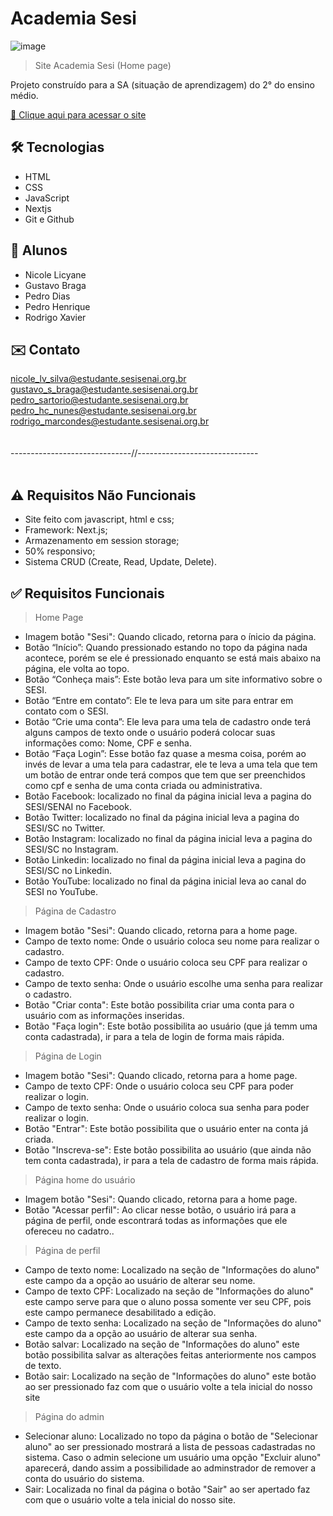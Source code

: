 # Academia Sesi

![image](https://user-images.githubusercontent.com/80594088/205329800-9d4aa319-a549-40a4-a47f-cbb9ae180568.png)

> Site Academia Sesi (Home page)

Projeto construído para a SA (situação de aprendizagem) do 2° do ensino médio.

[🔗 Clique aqui para acessar o site](https://app-academia.vercel.app/)

## 🛠️ Tecnologias 

- HTML
- CSS
- JavaScript
- Nextjs
- Git e Github

## 👥 Alunos

- Nicole Licyane
- Gustavo Braga
- Pedro Dias
- Pedro Henrique
- Rodrigo Xavier


## ✉️ Contato

nicole_lv_silva@estudante.sesisenai.org.br<br>
gustavo_s_braga@estudante.sesisenai.org.br<br>
pedro_sartorio@estudante.sesisenai.org.br<br>
pedro_hc_nunes@estudante.sesisenai.org.br<br>
rodrigo_marcondes@estudante.sesisenai.org.br<br>
<br>
<br>
------------------------------//------------------------------
<br>
<br>

## ⚠️ Requisitos Não Funcionais
- Site feito com javascript, html e css;<br>
- Framework: Next.js;<br>
- Armazenamento em session storage;<br>
- 50% responsivo;<br>
- Sistema CRUD (Create, Read, Update, Delete).<br>


## ✅ Requisitos Funcionais
> Home Page

- Imagem botão "Sesi": Quando clicado, retorna para o ínicio da página.<br>
- Botão “Início”: Quando pressionado estando no topo da página nada acontece, porém se ele é pressionado enquanto se está mais abaixo na página, ele volta ao topo.<br>
- Botão “Conheça mais”: Este botão leva para um site informativo sobre o SESI.<br>
- Botão “Entre em contato”: Ele te leva para um site para entrar em contato com o SESI.<br>
- Botão “Crie uma conta”: Ele leva para uma tela de cadastro onde terá alguns campos de texto onde o usuário poderá colocar suas informações como: Nome, CPF e senha.<br>
- Botão “Faça Login”: Esse botão faz quase a mesma coisa, porém ao invés de levar a uma tela para cadastrar, ele te leva a uma tela que tem um botão de entrar onde terá compos que tem que ser preenchidos como cpf e senha de uma conta criada ou administrativa.<br>
- Botão Facebook: localizado no final da página inicial leva a pagina do SESI/SENAI no Facebook.<br>
- Botão Twitter: localizado no final da página inicial leva a pagina do SESI/SC no Twitter.<br>
- Botão Instagram: localizado no final da página inicial leva a pagina do SESI/SC no Instagram.<br>
- Botão Linkedin: localizado no final da página inicial leva a pagina do SESI/SC no Linkedin.<br>
- Botão YouTube: localizado no final da página inicial leva ao canal do SESI no YouTube.<br>


> Página de Cadastro

- Imagem botão "Sesi": Quando clicado, retorna para a home page.<br>
- Campo de texto nome: Onde o usuário coloca seu nome para realizar o cadastro.<br>
- Campo de texto CPF: Onde o usuário coloca seu CPF para realizar o cadastro.<br>
- Campo de texto senha: Onde o usuário escolhe uma senha para realizar o cadastro.<br>
- Botão "Criar conta": Este botão possibilita criar uma conta para o usuário com as informações inseridas.
- Botão "Faça login": Este botão possibilita ao usuário (que já temm uma conta cadastrada), ir para a tela de login de forma mais rápida.

> Página de Login

- Imagem botão "Sesi": Quando clicado, retorna para a home page.<br>
- Campo de texto CPF: Onde o usuário coloca seu CPF para poder realizar o login.<br>
- Campo de texto senha: Onde o usuário coloca sua senha para poder realizar o login.<br>
- Botão "Entrar": Este botão possibilita que o usuário enter na conta já criada.
- Botão "Inscreva-se": Este botão possibilita ao usuário (que ainda não tem conta cadastrada), ir para a tela de cadastro de forma mais rápida.

> Página home do usuário

- Imagem botão "Sesi": Quando clicado, retorna para a home page.<br>
- Botão "Acessar perfil": Ao clicar nesse botão, o usuário irá para a página de perfil, onde escontrará todas as informações que ele ofereceu no cadatro..<br>

> Página de perfil

- Campo de texto nome: Localizado na seção de "Informações do aluno" este campo da a opção ao usuário de alterar seu nome.<br>
- Campo de texto CPF: Localizado na seção de "Informações do aluno" este campo serve para que o aluno possa somente ver seu CPF, pois este campo permanece desabilitado a edição.<br>
- Campo de texto senha: Localizado na seção de "Informações do aluno" este campo da a opção ao usuário de alterar sua senha.<br>
- Botão salvar: Localizado na seção de "Informações do aluno" este botão possibilita salvar as alterações feitas anteriormente nos campos de texto.
- Botão sair: Localizado na seção de "Informações do aluno" este botão ao ser pressionado faz com que o usuário volte a tela inicial do nosso site

> Página do admin

- Selecionar aluno: Localizado no topo da página o botão de "Selecionar aluno" ao ser pressionado mostrará a lista de pessoas cadastradas no sistema. Caso o admin selecione um usuário uma opção "Excluir aluno" aparecerá, dando assim a possibilidade ao adminstrador de remover a conta do usuário do sistema.<br>
- Sair: Localizada no final da página o botão "Sair" ao ser apertado faz com que o usuário volte a tela inicial do nosso site.<br>
